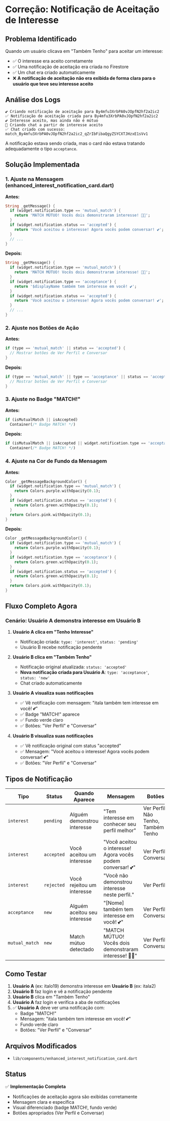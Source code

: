 # Correção: Notificação de Aceitação de Interesse

## Problema Identificado

Quando um usuário clicava em "Também Tenho" para aceitar um interesse:
- ✅ O interesse era aceito corretamente
- ✅ Uma notificação de aceitação era criada no Firestore
- ✅ Um chat era criado automaticamente
- ❌ **A notificação de aceitação não era exibida de forma clara para o usuário que teve seu interesse aceito**

## Análise dos Logs

```
💕 Criando notificação de aceitação para By4mfu3XrbPA0vJOpfN2hf2a2ic2
✅ Notificação de aceitação criada para By4mfu3XrbPA0vJOpfN2hf2a2ic2
💕 Interesse aceito, mas ainda não é mútuo
🚀 Criando chat a partir de interesse aceito
✅ Chat criado com sucesso: match_By4mfu3XrbPA0vJOpfN2hf2a2ic2_qZrIbFibaQgyZSYCXTJHzxE1sVv1
```

A notificação estava sendo criada, mas o card não estava tratando adequadamente o tipo `acceptance`.

## Solução Implementada

### 1. Ajuste na Mensagem (enhanced_interest_notification_card.dart)

**Antes:**
```dart
String _getMessage() {
  if (widget.notification.type == 'mutual_match') {
    return 'MATCH MÚTUO! Vocês dois demonstraram interesse! 🎉💕';
  }
  if (widget.notification.status == 'accepted') {
    return 'Você aceitou o interesse! Agora vocês podem conversar! 💕';
  }
  // ...
}
```

**Depois:**
```dart
String _getMessage() {
  if (widget.notification.type == 'mutual_match') {
    return 'MATCH MÚTUO! Vocês dois demonstraram interesse! 🎉💕';
  }
  if (widget.notification.type == 'acceptance') {
    return '$displayName também tem interesse em você! 💕';
  }
  if (widget.notification.status == 'accepted') {
    return 'Você aceitou o interesse! Agora vocês podem conversar! 💕';
  }
  // ...
}
```

### 2. Ajuste nos Botões de Ação

**Antes:**
```dart
if (type == 'mutual_match' || status == 'accepted') {
  // Mostrar botões de Ver Perfil e Conversar
}
```

**Depois:**
```dart
if (type == 'mutual_match' || type == 'acceptance' || status == 'accepted') {
  // Mostrar botões de Ver Perfil e Conversar
}
```

### 3. Ajuste no Badge "MATCH!"

**Antes:**
```dart
if (isMutualMatch || isAccepted)
  Container(/* Badge MATCH! */)
```

**Depois:**
```dart
if (isMutualMatch || isAccepted || widget.notification.type == 'acceptance')
  Container(/* Badge MATCH! */)
```

### 4. Ajuste na Cor de Fundo da Mensagem

**Antes:**
```dart
Color _getMessageBackgroundColor() {
  if (widget.notification.type == 'mutual_match') {
    return Colors.purple.withOpacity(0.1);
  }
  if (widget.notification.status == 'accepted') {
    return Colors.green.withOpacity(0.1);
  }
  return Colors.pink.withOpacity(0.1);
}
```

**Depois:**
```dart
Color _getMessageBackgroundColor() {
  if (widget.notification.type == 'mutual_match') {
    return Colors.purple.withOpacity(0.1);
  }
  if (widget.notification.type == 'acceptance') {
    return Colors.green.withOpacity(0.1);
  }
  if (widget.notification.status == 'accepted') {
    return Colors.green.withOpacity(0.1);
  }
  return Colors.pink.withOpacity(0.1);
}
```

## Fluxo Completo Agora

### Cenário: Usuário A demonstra interesse em Usuário B

1. **Usuário A clica em "Tenho Interesse"**
   - Notificação criada: `type: 'interest'`, `status: 'pending'`
   - Usuário B recebe notificação pendente

2. **Usuário B clica em "Também Tenho"**
   - Notificação original atualizada: `status: 'accepted'`
   - **Nova notificação criada para Usuário A**: `type: 'acceptance'`, `status: 'new'`
   - Chat criado automaticamente

3. **Usuário A visualiza suas notificações**
   - ✅ Vê notificação com mensagem: "itala também tem interesse em você! 💕"
   - ✅ Badge "MATCH!" aparece
   - ✅ Fundo verde claro
   - ✅ Botões: "Ver Perfil" e "Conversar"

4. **Usuário B visualiza suas notificações**
   - ✅ Vê notificação original com status "accepted"
   - ✅ Mensagem: "Você aceitou o interesse! Agora vocês podem conversar! 💕"
   - ✅ Botões: "Ver Perfil" e "Conversar"

## Tipos de Notificação

| Tipo | Status | Quando Aparece | Mensagem | Botões |
|------|--------|----------------|----------|--------|
| `interest` | `pending` | Alguém demonstrou interesse | "Tem interesse em conhecer seu perfil melhor" | Ver Perfil, Não Tenho, Também Tenho |
| `interest` | `accepted` | Você aceitou um interesse | "Você aceitou o interesse! Agora vocês podem conversar! 💕" | Ver Perfil, Conversar |
| `interest` | `rejected` | Você rejeitou um interesse | "Você não demonstrou interesse neste perfil." | Ver Perfil |
| `acceptance` | `new` | Alguém aceitou seu interesse | "[Nome] também tem interesse em você! 💕" | Ver Perfil, Conversar |
| `mutual_match` | `new` | Match mútuo detectado | "MATCH MÚTUO! Vocês dois demonstraram interesse! 🎉💕" | Ver Perfil, Conversar |

## Como Testar

1. **Usuário A** (ex: italo19) demonstra interesse em **Usuário B** (ex: itala2)
2. **Usuário B** faz login e vê a notificação pendente
3. **Usuário B** clica em "Também Tenho"
4. **Usuário A** faz login e verifica a aba de notificações
5. ✅ **Usuário A** deve ver uma notificação com:
   - Badge "MATCH!"
   - Mensagem: "itala também tem interesse em você! 💕"
   - Fundo verde claro
   - Botões: "Ver Perfil" e "Conversar"

## Arquivos Modificados

- `lib/components/enhanced_interest_notification_card.dart`

## Status

✅ **Implementação Completa**
- Notificações de aceitação agora são exibidas corretamente
- Mensagem clara e específica
- Visual diferenciado (badge MATCH!, fundo verde)
- Botões apropriados (Ver Perfil e Conversar)
